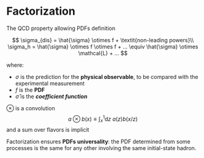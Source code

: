 # Factorization

The QCD property allowing PDFs definition

$$
\sigma_{dis} = \hat{\sigma} \otimes f + \textit{non-leading powers}\\
\sigma_h = \hat{\sigma} \otimes f \otimes f + ...
         \equiv \hat{\sigma} \otimes \mathcal{L} + ...
$$

where:
- $\sigma$ is the prediction for the <b>physical observable</b>, to be compared
  with the experimental measurement
- $f$ is the <b>PDF</b>
- $\hat{\sigma}$ is the *<b>coefficient function</b>*

$\otimes$ is a convolution
$$
a \otimes b (x) \equiv \int_x^1 \text{d}z ~ a(z) b(x/z)
$$
and a sum over flavors is implicit

Factorization ensures **PDFs universality**: the PDF determined from some processes
is the same for any other involving the same initial-state hadron.

